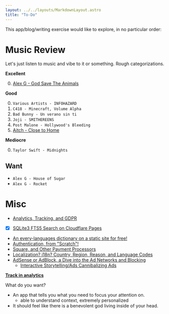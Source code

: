 ```yaml
---
layout: ../../layouts/MarkdownLayout.astro
title: "To-Do"
---
```


This app/blog/writing exercise would like to explore, in no particular order:

# Music Review

Let's just listen to music and vibe to it or something.
Rough categorizations.

**Excellent**

0. [Alex G - God Save The Animals](/en/mr/Alex_G/God_Save_The_Animals)

**Good**

0. `Various Artists - INFOHAZARD`
0. `C418 - Minecraft, Volume Alpha`
0. `Bad Bunny - Un verano sin ti`
0. `Joji - SMITHEREENS`
0. `Post Malone - Hollywood's Bleeding`
0. [Aitch - Close to Home](/en/mr/Aitch/Close_to_Home)

**Mediocre**

0. `Taylor Swift - Midnights`

## Want

- `Alex G - House of Sugar`
- `Alex G - Rocket`

# Misc

- [Analytics, Tracking, and GDPR](/todo?utm_source=ToDo&utm_medium=Website&utm_campaign=RealTime&utm_content=Analytics)
- [x] [SQLite3 FTS5 Search on Cloudflare Pages](/en/posts/enabling-client-side-search)
- [An every-languages dictionary on a static site for free!](/todo?utm_source=ToDo&utm_medium=Website&utm_campaign=RealTime&utm_content=Languages)
- [Authentication, from "Scratch"!](/en/posts/using-oauth-2)
- [Square, and Other Payment Processors](/todo?utm_source=ToDo&utm_medium=Website&utm_campaign=RealTime&utm_content=Payments)
- [Localization? i18n? Country, Region, Reason, and Language Codes](/todo?utm_source=ToDo&utm_medium=Website&utm_campaign=RealTime&utm_content=Localization)
- [AdSense or AdBlock, a Dive into the Ad Networks and Blocking](/todo?utm_source=ToDo&utm_medium=Website&utm_campaign=RealTime&utm_content=Advertisements)
  - [Interactive Storytelling/Ads Cannibalizing Ads](/todo?utm_source=ToDo&utm_medium=Website&utm_campaign=RealTime&utm_content=Storytelling)

**[Track in analytics](/analytics)**

What do you want?

- An app that tells you what you need to focus your attention on.
    - able to understand context, extremely personalized
- It should feel like there is a benevolent god living inside of your head.
